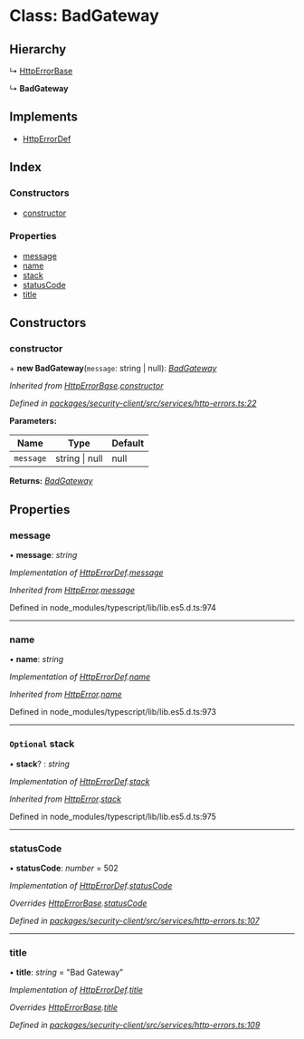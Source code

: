 # Class: BadGateway

## Hierarchy

  ↳ [HttpErrorBase](httperrorbase.md)

  ↳ **BadGateway**

## Implements

* [HttpErrorDef](../interfaces/httperrordef.md)

## Index

### Constructors

* [constructor](badgateway.md#constructor)

### Properties

* [message](badgateway.md#message)
* [name](badgateway.md#name)
* [stack](badgateway.md#optional-stack)
* [statusCode](badgateway.md#statuscode)
* [title](badgateway.md#title)

## Constructors

###  constructor

\+ **new BadGateway**(`message`: string | null): *[BadGateway](badgateway.md)*

*Inherited from [HttpErrorBase](httperrorbase.md).[constructor](httperrorbase.md#constructor)*

*Defined in [packages/security-client/src/services/http-errors.ts:22](https://github.com/TheSoftwareHouse/rad-modules-tools/blob/56e5326/packages/security-client/src/services/http-errors.ts#L22)*

**Parameters:**

Name | Type | Default |
------ | ------ | ------ |
`message` | string &#124; null | null |

**Returns:** *[BadGateway](badgateway.md)*

## Properties

###  message

• **message**: *string*

*Implementation of [HttpErrorDef](../interfaces/httperrordef.md).[message](../interfaces/httperrordef.md#message)*

*Inherited from [HttpError](../interfaces/httperror.md).[message](../interfaces/httperror.md#message)*

Defined in node_modules/typescript/lib/lib.es5.d.ts:974

___

###  name

• **name**: *string*

*Implementation of [HttpErrorDef](../interfaces/httperrordef.md).[name](../interfaces/httperrordef.md#name)*

*Inherited from [HttpError](../interfaces/httperror.md).[name](../interfaces/httperror.md#name)*

Defined in node_modules/typescript/lib/lib.es5.d.ts:973

___

### `Optional` stack

• **stack**? : *string*

*Implementation of [HttpErrorDef](../interfaces/httperrordef.md).[stack](../interfaces/httperrordef.md#optional-stack)*

*Inherited from [HttpError](../interfaces/httperror.md).[stack](../interfaces/httperror.md#optional-stack)*

Defined in node_modules/typescript/lib/lib.es5.d.ts:975

___

###  statusCode

• **statusCode**: *number* = 502

*Implementation of [HttpErrorDef](../interfaces/httperrordef.md).[statusCode](../interfaces/httperrordef.md#statuscode)*

*Overrides [HttpErrorBase](httperrorbase.md).[statusCode](httperrorbase.md#statuscode)*

*Defined in [packages/security-client/src/services/http-errors.ts:107](https://github.com/TheSoftwareHouse/rad-modules-tools/blob/56e5326/packages/security-client/src/services/http-errors.ts#L107)*

___

###  title

• **title**: *string* = "Bad Gateway"

*Implementation of [HttpErrorDef](../interfaces/httperrordef.md).[title](../interfaces/httperrordef.md#title)*

*Overrides [HttpErrorBase](httperrorbase.md).[title](httperrorbase.md#title)*

*Defined in [packages/security-client/src/services/http-errors.ts:109](https://github.com/TheSoftwareHouse/rad-modules-tools/blob/56e5326/packages/security-client/src/services/http-errors.ts#L109)*
